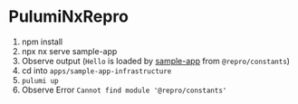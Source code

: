 # PulumiNxRepro

1. npm install
2. npx nx serve sample-app
3. Observe output (`Hello` is loaded by [sample-app](apps/sample-app/src/main.ts) from `@repro/constants`)
4. cd into `apps/sample-app-infrastructure`
5. `pulumi up`
6. Observe Error `Cannot find module '@repro/constants'`